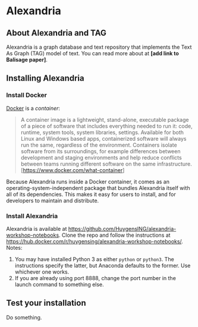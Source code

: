 # Alexandria

## About Alexandria and TAG

Alexandria is a graph database and text repository that implements the Text As Graph (TAG) model of text. You can read more about at **[add link to Balisage paper]**.

## Installing Alexandria

### Install Docker

[Docker](https://hub.docker.com/) is a *container*:

> A container image is a lightweight, stand-alone, executable package of a piece of software that includes everything needed to run it: code, runtime, system tools, system libraries, settings. Available for both Linux and Windows based apps, containerized software will always run the same, regardless of the environment. Containers isolate software from its surroundings, for example differences between development and staging environments and help reduce conflicts between teams running different software on the same infrastructure. [<https://www.docker.com/what-container>]

Because Alexandria runs inside a Docker container, it comes as an operating-system-independent package that bundles Alexandria itself with all of its dependencies. This makes it easy for users to install, and for developers to maintain and distribute.

### Install Alexandria

Alexandria is available at <https://github.com/HuygensING/alexandria-workshop-notebooks>. Clone the repo and follow the instructions at <https://hub.docker.com/r/huygensing/alexandria-workshop-notebooks/>. Notes:

1. You may have installed Python 3 as either `python` or `python3`. The instructions specify the latter, but Anaconda defaults to the former. Use whichever one works.
1. If you are already using port 8888, change the port number in the launch command to something else.

## Test your installation

Do something.